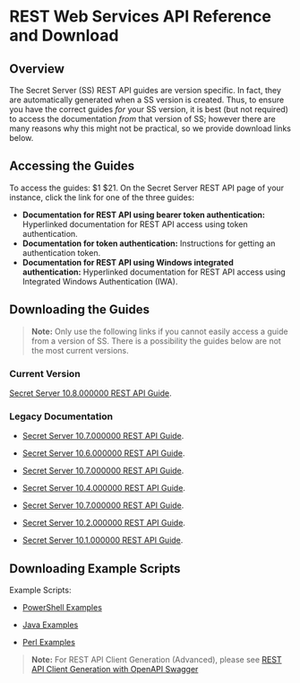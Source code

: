 [title]: # (REST Web Services API Reference and Download)
[tags]: # (API,Scripting,Download)
[priority]: # (1000)

# REST Web Services API Reference and Download

## Overview

The Secret Server (SS) REST API guides are version specific. In fact, they are automatically generated when a SS version is created. Thus, to ensure you have the correct guides *for* your SS version, it is best (but not required) to access the documentation *from* that version of SS; however there are many reasons why this might not be practical, so we provide download links below.

## Accessing the Guides

To access the guides:
$1
$21. On the Secret Server REST API page of your instance, click the link for one of the three guides:
   - **Documentation for REST API using bearer token authentication:** Hyperlinked documentation for REST API access using token authentication.
   - **Documentation for token authentication:** Instructions for getting an authentication token.
   - **Documentation for REST API using Windows integrated authentication:** Hyperlinked documentation for REST API access using Integrated Windows Authentication (IWA).

## Downloading the Guides

> **Note:** Only use the following links if you cannot easily access a guide from a version of SS. There is a possibility the guides below are not the most current versions.

### Current Version

[Secret Server 10.8.000000 REST API Guide](https://updates.thycotic.net/secretserver/restapiguide/10.8/index.html).

### Legacy Documentation

- [Secret Server 10.7.000000 REST API Guide](https://updates.thycotic.net/secretserver/restapiguide/10.7/index.html).

- [Secret Server 10.6.000000 REST API Guide](https://updates.thycotic.net/secretserver/restapiguide/10.6/index.html).

- [Secret Server 10.7.000000 REST API Guide](https://updates.thycotic.net/secretserver/restapiguide/10.7/index.html).

- [Secret Server 10.4.000000 REST API Guide](https://updates.thycotic.net/secretserver/restapiguide/10.4/index.html).

- [Secret Server 10.7.000000 REST API Guide](https://updates.thycotic.net/secretserver/restapiguide/10.7/index.html).

- [Secret Server 10.2.000000 REST API Guide](https://updates.thycotic.net/secretserver/restapiguide/10.2/index.html).

- [Secret Server 10.1.000000 REST API Guide](https://updates.thycotic.net/secretserver/restapiguide/10.1/index.html).

## Downloading Example Scripts

 Example Scripts:

- [PowerShell Examples](https://thycotic.force.com/support/s/article/REST-API-PowerShell-Scripts-Getting-Started)

- [Java Examples](https://updates.thycotic.net/links.ashx?RESTJavaExamples)

- [Perl Examples](https://thycotic.force.com/support/s/article/REST-API-Perl-Scripts)

> **Note:** For REST API Client Generation (Advanced), please see [REST API Client Generation with OpenAPI Swagger](https://docs.thycotic.com/ss/10.8.0/api-scripting/rest-api-client-generation/index.md#rest_api_client_generation_with_openapi_swagger)
